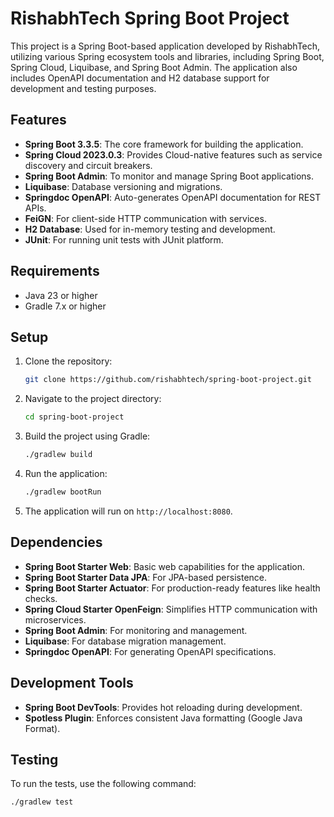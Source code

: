 # RishabhTech Spring Boot Project

This project is a Spring Boot-based application developed by RishabhTech, utilizing various Spring ecosystem tools and libraries, including Spring Boot, Spring Cloud, Liquibase, and Spring Boot Admin. The application also includes OpenAPI documentation and H2 database support for development and testing purposes.

## Features

- **Spring Boot 3.3.5**: The core framework for building the application.
- **Spring Cloud 2023.0.3**: Provides Cloud-native features such as service discovery and circuit breakers.
- **Spring Boot Admin**: To monitor and manage Spring Boot applications.
- **Liquibase**: Database versioning and migrations.
- **Springdoc OpenAPI**: Auto-generates OpenAPI documentation for REST APIs.
- **FeiGN**: For client-side HTTP communication with services.
- **H2 Database**: Used for in-memory testing and development.
- **JUnit**: For running unit tests with JUnit platform.

## Requirements

- Java 23 or higher
- Gradle 7.x or higher

## Setup

1. Clone the repository:
    ```bash
    git clone https://github.com/rishabhtech/spring-boot-project.git
    ```

2. Navigate to the project directory:
    ```bash
    cd spring-boot-project
    ```

3. Build the project using Gradle:
    ```bash
    ./gradlew build
    ```

4. Run the application:
    ```bash
    ./gradlew bootRun
    ```

5. The application will run on `http://localhost:8080`.

## Dependencies

- **Spring Boot Starter Web**: Basic web capabilities for the application.
- **Spring Boot Starter Data JPA**: For JPA-based persistence.
- **Spring Boot Starter Actuator**: For production-ready features like health checks.
- **Spring Cloud Starter OpenFeign**: Simplifies HTTP communication with microservices.
- **Spring Boot Admin**: For monitoring and management.
- **Liquibase**: For database migration management.
- **Springdoc OpenAPI**: For generating OpenAPI specifications.

## Development Tools

- **Spring Boot DevTools**: Provides hot reloading during development.
- **Spotless Plugin**: Enforces consistent Java formatting (Google Java Format).

## Testing

To run the tests, use the following command:
```bash
./gradlew test
